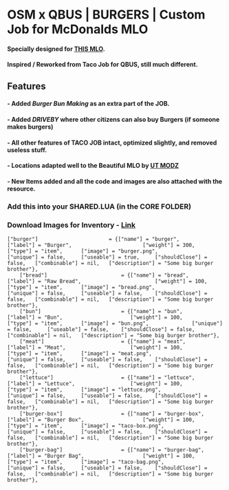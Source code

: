 
# OSM x QBUS | BURGERS | Custom Job for McDonalds MLO

#### Specially designed for [THIS MLO](https://www.youtube.com/watch?v=qHw63IeCcJs). 
#### Inspired / Reworked from Taco Job for QBUS, still much different. 

## Features 

#### - Added *Burger Bun Making* as an extra part of the JOB.
#### - Added *DRIVEBY* where other citizens can also buy Burgers (if someone makes burgers)
#### - All other features of TACO JOB intact, optimized slightly, and removed useless stuff. 
#### - Locations adapted well to the Beautiful MLO by [UT MODZ](https://www.youtube.com/channel/UCLyHsvgL80IIatiWyhG-TjA)
#### - New Items added and all the code and images are also attached with the resource. 

### Add this into your SHARED.LUA (in the CORE FOLDER)

### Download Images for Inventory - [Link]()
```
["burger"] 		 			 	 = {["name"] = "burger",       		    		["label"] = "Burger",	 					["weight"] = 300, 		["type"] = "item", 		["image"] = "burger.png", 				["unique"] = false, 	["useable"] = true, 	["shouldClose"] = false,   ["combinable"] = nil,   ["description"] = "Some big burger brother"},
	["bread"] 		 			 	 = {["name"] = "bread",       		    		["label"] = "Raw Bread",	 					["weight"] = 100, 		["type"] = "item", 		["image"] = "bread.png", 				["unique"] = false, 	["useable"] = false, 	["shouldClose"] = false,   ["combinable"] = nil,   ["description"] = "Some big burger brother"},
	["bun"] 		 			 	 = {["name"] = "bun",       		    		["label"] = "Bun",	 					["weight"] = 100, 		["type"] = "item", 		["image"] = "bun.png", 				["unique"] = false, 	["useable"] = false, 	["shouldClose"] = false,   ["combinable"] = nil,   ["description"] = "Some big burger brother"},
	["meat"] 		 			 	 = {["name"] = "meat",       		    		["label"] = "Meat",	 					["weight"] = 100, 		["type"] = "item", 		["image"] = "meat.png", 				["unique"] = false, 	["useable"] = false, 	["shouldClose"] = false,   ["combinable"] = nil,   ["description"] = "Some big burger brother"},
	["lettuce"] 	 			 	 = {["name"] = "lettuce",       			    ["label"] = "Lettuce",	 				["weight"] = 100, 		["type"] = "item", 		["image"] = "lettuce.png", 				["unique"] = false, 	["useable"] = false, 	["shouldClose"] = false,   ["combinable"] = nil,   ["description"] = "Some big burger brother"},
	["burger-box"] 	 			 	 = {["name"] = "burger-box",       			    ["label"] = "Burger Box",	 				["weight"] = 100, 		["type"] = "item", 		["image"] = "taco-box.png", 			["unique"] = false, 	["useable"] = false, 	["shouldClose"] = false,   ["combinable"] = nil,   ["description"] = "Some big burger brother"},
	["burger-bag"] 	 			 	 = {["name"] = "burger-bag",       			    ["label"] = "Burger Bag",	 				["weight"] = 100, 		["type"] = "item", 		["image"] = "taco-bag.png", 			["unique"] = false, 	["useable"] = false, 	["shouldClose"] = false,   ["combinable"] = nil,   ["description"] = "Some big burger brother"},
```
